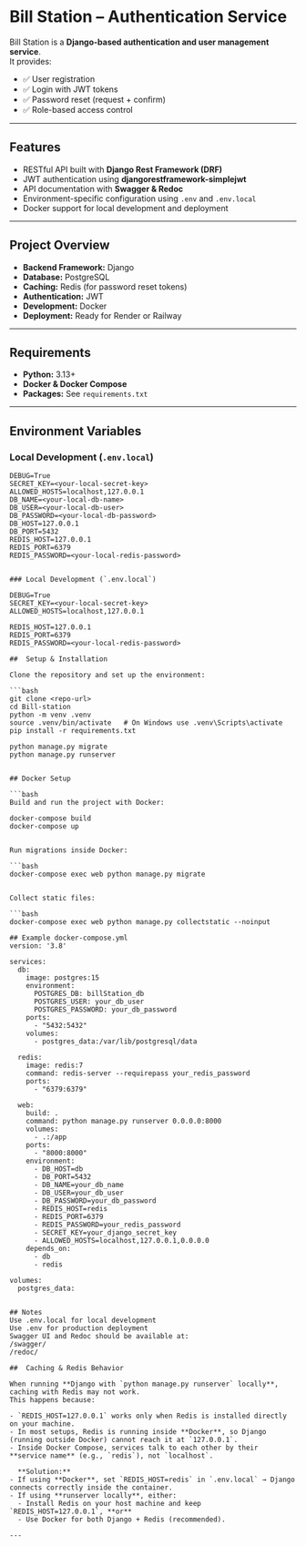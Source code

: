 # Bill Station – Authentication Service

Bill Station is a **Django-based authentication and user management service**.  
It provides:

- ✅ User registration  
- ✅ Login with JWT tokens  
- ✅ Password reset (request + confirm)  
- ✅ Role-based access control  

---

## Features

- RESTful API built with **Django Rest Framework (DRF)**  
- JWT authentication using **djangorestframework-simplejwt**  
- API documentation with **Swagger & Redoc**  
- Environment-specific configuration using `.env` and `.env.local`  
- Docker support for local development and deployment  

---

## Project Overview

- **Backend Framework:** Django  
- **Database:** PostgreSQL  
- **Caching:** Redis (for password reset tokens)  
- **Authentication:** JWT  
- **Development:** Docker  
- **Deployment:** Ready for Render or Railway  

---

## Requirements

- **Python:** 3.13+  
- **Docker & Docker Compose**  
- **Packages:** See `requirements.txt`  

---

## Environment Variables

### Local Development (`.env.local`)

```env
DEBUG=True
SECRET_KEY=<your-local-secret-key>
ALLOWED_HOSTS=localhost,127.0.0.1
DB_NAME=<your-local-db-name>
DB_USER=<your-local-db-user>
DB_PASSWORD=<your-local-db-password>
DB_HOST=127.0.0.1
DB_PORT=5432
REDIS_HOST=127.0.0.1
REDIS_PORT=6379
REDIS_PASSWORD=<your-local-redis-password>


### Local Development (`.env.local`)

DEBUG=True
SECRET_KEY=<your-local-secret-key>
ALLOWED_HOSTS=localhost,127.0.0.1

REDIS_HOST=127.0.0.1
REDIS_PORT=6379
REDIS_PASSWORD=<your-local-redis-password>

##  Setup & Installation

Clone the repository and set up the environment:

```bash
git clone <repo-url>
cd Bill-station
python -m venv .venv
source .venv/bin/activate   # On Windows use .venv\Scripts\activate
pip install -r requirements.txt

python manage.py migrate
python manage.py runserver


## Docker Setup

```bash
Build and run the project with Docker:

docker-compose build
docker-compose up


Run migrations inside Docker:

```bash
docker-compose exec web python manage.py migrate


Collect static files:

```bash
docker-compose exec web python manage.py collectstatic --noinput

## Example docker-compose.yml
version: '3.8'

services:
  db:
    image: postgres:15
    environment:
      POSTGRES_DB: billStation_db
      POSTGRES_USER: your_db_user
      POSTGRES_PASSWORD: your_db_password
    ports:
      - "5432:5432"
    volumes:
      - postgres_data:/var/lib/postgresql/data

  redis:
    image: redis:7
    command: redis-server --requirepass your_redis_password
    ports:
      - "6379:6379"

  web:
    build: .
    command: python manage.py runserver 0.0.0.0:8000
    volumes:
      - .:/app
    ports:
      - "8000:8000"
    environment:
      - DB_HOST=db
      - DB_PORT=5432
      - DB_NAME=your_db_name
      - DB_USER=your_db_user
      - DB_PASSWORD=your_db_password
      - REDIS_HOST=redis
      - REDIS_PORT=6379
      - REDIS_PASSWORD=your_redis_password
      - SECRET_KEY=your_django_secret_key
      - ALLOWED_HOSTS=localhost,127.0.0.1,0.0.0.0
    depends_on:
      - db
      - redis

volumes:
  postgres_data:


## Notes
Use .env.local for local development
Use .env for production deployment
Swagger UI and Redoc should be available at:
/swagger/
/redoc/

##  Caching & Redis Behavior

When running **Django with `python manage.py runserver` locally**, caching with Redis may not work.  
This happens because:

- `REDIS_HOST=127.0.0.1` works only when Redis is installed directly on your machine.  
- In most setups, Redis is running inside **Docker**, so Django (running outside Docker) cannot reach it at `127.0.0.1`.  
- Inside Docker Compose, services talk to each other by their **service name** (e.g., `redis`), not `localhost`.  

  **Solution:**  
- If using **Docker**, set `REDIS_HOST=redis` in `.env.local` → Django connects correctly inside the container.  
- If using **runserver locally**, either:  
  - Install Redis on your host machine and keep `REDIS_HOST=127.0.0.1`, **or**  
  - Use Docker for both Django + Redis (recommended).  

---